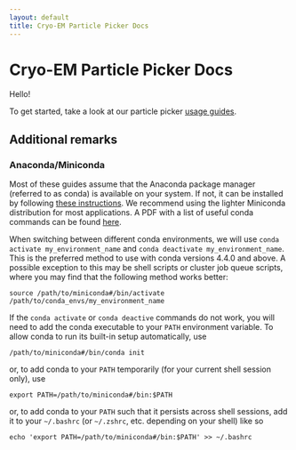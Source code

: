 ```yaml
---
layout: default
title: Cryo-EM Particle Picker Docs
---
```


# Cryo-EM Particle Picker Docs

Hello!

To get started, take a look at our particle picker [usage guides](docs).

## Additional remarks

### Anaconda/Miniconda

Most of these guides assume that the Anaconda package manager (referred to as conda) is available on your system. If not, it can be installed by following [these instructions](https://docs.conda.io/projects/conda/en/latest/user-guide/install/). We recommend using the lighter Miniconda distribution for most applications. A PDF with a list of useful conda commands can be found [here](https://docs.conda.io/projects/conda/en/4.6.0/_downloads/52a95608c49671267e40c689e0bc00ca/conda-cheatsheet.pdf).

When switching between different conda environments, we will use `conda activate my_environment_name` and `conda deactivate my_environment_name`. This is the preferred method to use with conda versions 4.4.0 and above. A possible exception to this may be shell scripts or cluster job queue scripts, where you may find that the following method works better:

```shell script
source /path/to/miniconda#/bin/activate /path/to/conda_envs/my_environment_name
``` 

If the `conda activate` or `conda deactive` commands do not work, you will need to add the conda executable to your `PATH` environment variable. To allow conda to run its built-in setup automatically, use

```shell script
/path/to/miniconda#/bin/conda init
```

or, to add conda to your `PATH` temporarily (for your current shell session only), use

```shell script
export PATH=/path/to/miniconda#/bin:$PATH
```

or, to add conda to your `PATH` such that it persists across shell sessions, add it to your `~/.bashrc` (or `~/.zshrc`, etc. depending on your shell) like so

```shell script
echo 'export PATH=/path/to/miniconda#/bin:$PATH' >> ~/.bashrc
```
